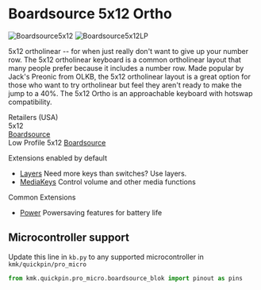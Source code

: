 # Boardsource 5x12 Ortho

![Boardsource5x12](https://boardsource.imgix.net/74abb511-792e-42d9-9f6e-8100c521b2e0.jpg?raw=true)
![Boardsource5x12LP](https://boardsource.imgix.net/57ad3f69-3c88-4ae8-9592-6e4d2f45a58e.jpg?raw=true)

5x12 ortholinear -- for when just really don't want to give up your number row.
The 5x12 ortholinear keyboard is a common ortholinear layout that many people
prefer because it includes a number row. Made popular by Jack's Preonic from
OLKB, the 5x12 ortholinear layout is a great option for those who want to try
ortholinear but feel they aren't ready to make the jump to a 40%. The 5x12 Ortho
is an approachable keyboard with hotswap compatibility.

Retailers (USA)  
5x12  
[Boardsource](https://boardsource.xyz/store/5ecb802c86879c9a0c22db61)  
Low Profile 5x12
[Boardsource](https://boardsource.xyz/store/5ecb822386879c9a0c22db84)  

Extensions enabled by default  
- [Layers](/docs/layers.md) Need more keys than switches? Use layers.
- [MediaKeys](/docs/media_keys.md) Control volume and other media functions

Common Extensions
- [Power](/docs/power.md) Powersaving features for battery life

## Microcontroller support

Update this line in `kb.py` to any supported microcontroller in `kmk/quickpin/pro_micro`

```python
from kmk.quickpin.pro_micro.boardsource_blok import pinout as pins
